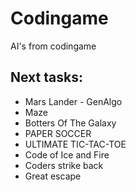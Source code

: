 # Codingame #
AI's from codingame

## Next tasks: ##

* Mars Lander - GenAlgo
* Maze
* Botters Of The Galaxy 
* PAPER SOCCER
* ULTIMATE TIC-TAC-TOE
* Code of Ice and Fire
* Coders strike back
* Great escape
